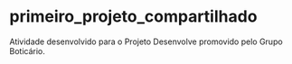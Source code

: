 # primeiro_projeto_compartilhado
Atividade desenvolvido para o Projeto Desenvolve promovido pelo Grupo Boticário.
